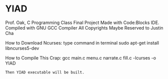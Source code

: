 YIAD
====

Prof. Oak, C Programming Class Final Project
Made with Code:Blocks IDE.
Compiled with GNU GCC Compiler
All Copyrights Maybe Reserved to Justin Cha

How to Download Ncurses:
type command in terminal
	sudo apt-get install libncurses5-dev


How to Compile This Crap:
	gcc main.c menu.c narrate.c fill.c -lcurses -o YIAD

	Then YIAD executable will be built.
